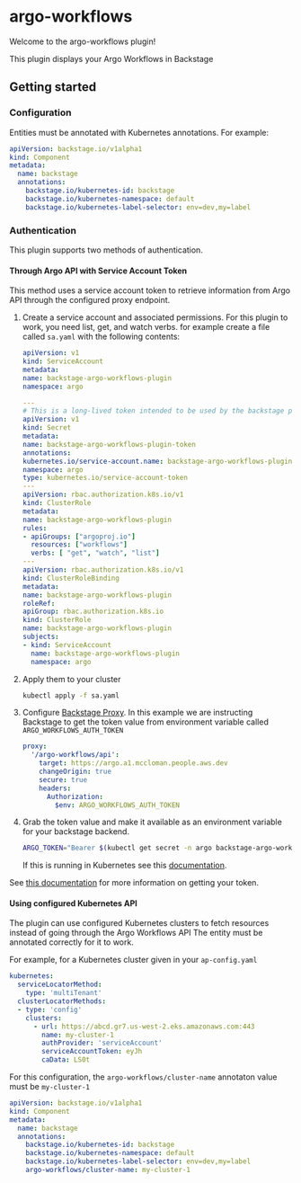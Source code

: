 # argo-workflows

Welcome to the argo-workflows plugin!

This plugin displays your Argo Workflows in Backstage

## Getting started


### Configuration

Entities must be annotated with Kubernetes annotations. For example:
```yaml
apiVersion: backstage.io/v1alpha1
kind: Component
metadata:
  name: backstage
  annotations:
    backstage.io/kubernetes-id: backstage
    backstage.io/kubernetes-namespace: default
    backstage.io/kubernetes-label-selector: env=dev,my=label
```

### Authentication
This plugin supports two methods of authentication.  

#### Through Argo API with Service Account Token

This method uses a service account token to retrieve information from Argo API through the configured proxy endpoint. 

1. Create a service account and associated permissions. For this plugin to work, you need list, get, and watch verbs.
for example create a file called `sa.yaml` with the following contents: 
    ```yaml
    apiVersion: v1
    kind: ServiceAccount
    metadata:
    name: backstage-argo-workflows-plugin
    namespace: argo
    
    ---
    # This is a long-lived token intended to be used by the backstage proxy.
    apiVersion: v1
    kind: Secret
    metadata:
    name: backstage-argo-workflows-plugin-token
    annotations:
    kubernetes.io/service-account.name: backstage-argo-workflows-plugin
    namespace: argo
    type: kubernetes.io/service-account-token
    ---
    apiVersion: rbac.authorization.k8s.io/v1
    kind: ClusterRole
    metadata:
    name: backstage-argo-workflows-plugin
    rules:
    - apiGroups: ["argoproj.io"]
      resources: ["workflows"]
      verbs: [ "get", "watch", "list"]
    ---
    apiVersion: rbac.authorization.k8s.io/v1
    kind: ClusterRoleBinding
    metadata:
    name: backstage-argo-workflows-plugin
    roleRef:
    apiGroup: rbac.authorization.k8s.io
    kind: ClusterRole
    name: backstage-argo-workflows-plugin
    subjects:
    - kind: ServiceAccount
      name: backstage-argo-workflows-plugin
      namespace: argo
    ```
2. Apply them to your cluster
    ```bash
    kubectl apply -f sa.yaml
    ```
3. Configure [Backstage Proxy](https://backstage.io/docs/plugins/proxying). In this example we are instructing Backstage to get the token value from environment variable called `ARGO_WORKFLOWS_AUTH_TOKEN`
    ```yaml
    proxy:
      '/argo-workflows/api':
        target: https://argo.a1.mccloman.people.aws.dev
        changeOrigin: true
        secure: true
        headers:
          Authorization:
            $env: ARGO_WORKFLOWS_AUTH_TOKEN
    ```
4. Grab the token value and make it available as an environment variable for your backstage backend.
    ```bash
    ARGO_TOKEN="Bearer $(kubectl get secret -n argo backstage-argo-workflows-plugin-token -o=jsonpath='{.data.token}' | base64 --decode)"
    ```
    If this is running in Kubernetes see this [documentation](https://kubernetes.io/docs/tasks/inject-data-application/distribute-credentials-secure/#define-container-environment-variables-using-secret-data).


See [this documentation](https://argoproj.github.io/argo-workflows/access-token/) for more information on getting your token.

#### Using configured Kubernetes API
The plugin can use configured Kubernetes clusters to fetch resources instead of going through the Argo Workflows API
The entity must be annotated correctly for it to work.

For example, for a Kubernetes cluster given in your `ap-config.yaml`
```yaml
kubernetes:
  serviceLocatorMethod:
    type: 'multiTenant'
  clusterLocatorMethods:
  - type: 'config'
    clusters:
      - url: https://abcd.gr7.us-west-2.eks.amazonaws.com:443
        name: my-cluster-1
        authProvider: 'serviceAccount'
        serviceAccountToken: eyJh
        caData: LS0t
```

For this configuration, the `argo-workflows/cluster-name` annotaton value must be `my-cluster-1`

```yaml
apiVersion: backstage.io/v1alpha1
kind: Component
metadata:
  name: backstage
  annotations:
    backstage.io/kubernetes-id: backstage
    backstage.io/kubernetes-namespace: default
    backstage.io/kubernetes-label-selector: env=dev,my=label
    argo-workflows/cluster-name: my-cluster-1
```
